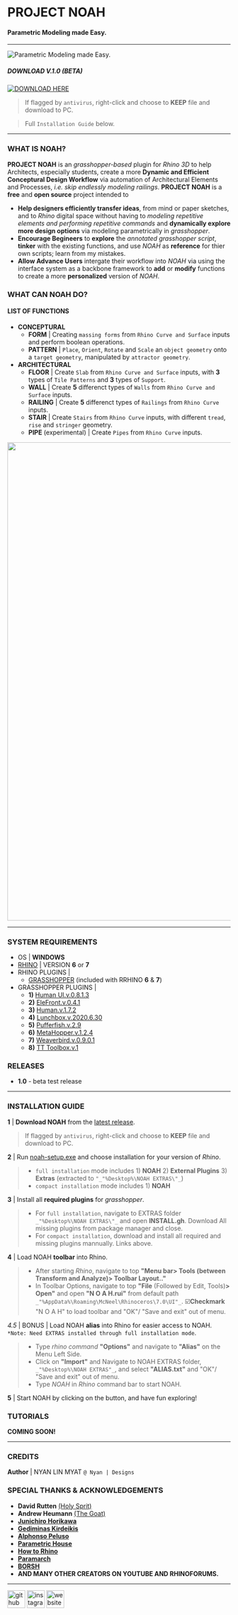 # PROJECT NOAH
#### Parametric Modeling made Easy.

---

![Parametric Modeling made Easy.](https://github.com/NyanDesigns/NOAH/blob/main/v.1.0/SourceFiles/IMAGES/BannerEdit.jpg)

##### DOWNLOAD V.1.0 (BETA)
[![DOWNLOAD HERE](https://github.com/NyanDesigns/NOAH/blob/main/v.1.0/SourceFiles/IMAGES/DownloadHere.png)](https://github.com/NyanDesigns/NOAH/raw/main/v.1.0/noah-setup.exe)
>  If flagged by `antivirus`, right-click and choose to __KEEP__ file and download to PC.

>  Full `Installation Guide` below.

---

### WHAT IS NOAH?

__PROJECT NOAH__ is an _grasshopper-based_ plugin for _Rhino 3D_ to help Architects, especially students, create a more __Dynamic and Efficient Conceptural Design Workflow__ via automation of Architectural Elements and Processes, _i.e. skip endlessly modeling railings_. __PROJECT NOAH__ is a __free__ and __open source__ project intended to 
- __Help designers efficiently transfer ideas__, from mind or paper sketches, and to _Rhino_ digital space without having to _modeling repetitive elements and performing repetitive commands_ and __dynamically explore more design options__ via modeling parametrically in _grasshopper_.
- __Encourage Begineers__ to __explore__ the _annotated grasshopper script_, __tinker__ with the existing functions, and use _NOAH_ as __reference__ for thier own scripts; learn from my mistakes.
- __Allow Advance Users__ intergate their workflow into _NOAH_ via using the interface system as a backbone framework to __add__ or __modify__ functions to create a more __personalized__ version of _NOAH_.

### WHAT CAN NOAH DO?
#### LIST OF FUNCTIONS
- __CONCEPTURAL__
  - __FORM__ | Creating `massing forms` from `Rhino Curve and Surface` inputs and perform boolean operations.
  - __PATTERN__ | `Place`, `Orient`, `Rotate` and `Scale` an `object geometry` onto a `target geometry`, manipulated by `attractor geometry`. 
- __ARCHITECTURAL__
  - __FLOOR__  |  Create `Slab` from `Rhino Curve and Surface` inputs, with __3__ types of `Tile Patterns` and __3__ types of `Support`.
  - __WALL__  |  Create __5__ differenct types of `Walls` from `Rhino Curve and Surface` inputs.
  - __RAILING__  |  Create __5__ differenct types of `Railings` from `Rhino Curve` inputs.
  - __STAIR__  |  Create `Stairs` from `Rhino Curve` inputs, with different `tread`, `rise` and `stringer` geometry.
  - __PIPE__ (experimental)  |  Create `Pipes` from `Rhino Curve` inputs.
 
<p align="center">
  <img width="808" height="1080" src="https://github.com/NyanDesigns/NOAH/raw/main/v.1.0/SourceFiles/IMAGES/Demo.gif">
</p>

---

### SYSTEM REQUIREMENTS

- OS | __WINDOWS__
- [RHINO](https://www.rhino3d.com/download/) | VERSION __6__ or __7__
- RHINO PLUGINS | 
  - [GRASSHOPPER](https://www.grasshopper3d.com/page/download-1) (included with RRHINO __6__ & __7__)
- GRASSHOPPER PLUGINS | 
  - __1)__ [Human UI.v.0.8.1.3](https://www.food4rhino.com/app/human-ui) 
  - __2)__ [EleFront.v.0.4.1](https://www.food4rhino.com/app/elefront) 
  - __3)__ [Human.v.1.7.2](https://www.food4rhino.com/app/human) 
  - __4)__ [Lunchbox.v.2020.6.30](https://www.food4rhino.com/app/lunchbox) 
  - __5)__ [Pufferfish.v.2.9](https://www.food4rhino.com/app/pufferfish) 
  - __6)__ [MetaHopper.v.1.2.4](https://www.food4rhino.com/app/metahopper) 
  - __7)__ [Weaverbird.v.0.9.0.1](https://www.giuliopiacentino.com/weaverbird/) 
  - __8)__ [TT Toolbox.v.1](https://www.food4rhino.com/app/tt-toolbox)

### RELEASES

- __1.0__ - beta test release

---

### INSTALLATION GUIDE

__1__ | __Download NOAH__ from the [latest release](https://github.com/NyanDesigns/NOAH/raw/main/v.1.0/noah-setup.exe).
>  If flagged by `antivirus`, right-click and choose to __KEEP__ file and download to PC.

__2__ | Run [noah-setup.exe](https://github.com/NyanDesigns/NOAH/blob/main/v.1.0/noah-setup.exe) and choose installation for your version of _Rhino_.
> - `full installation` mode includes 1) __NOAH__ 2) __External Plugins__ 3) __Extras__ (extracted to `"_"%Desktop%\NOAH EXTRAS\"_`)
> - `compact installation` mode includes 1) __NOAH__

__3__ | Install all __required plugins__ for _grasshopper_.
> - For `full installation`, navigate to EXTRAS folder `_"%Desktop%\NOAH EXTRAS\"_` and open __INSTALL.gh__. Download All missing plugins from package manager and close.
> - For `compact installation`, download and install all required and missing plugins mannually. Links above.

__4__ | Load NOAH __toolbar__ into Rhino.
> - After starting _Rhino_, navigate to top __"Menu bar> Tools (between Transform and Analyze)> Toolbar Layout.."__ 
> - In Toolbar Options, navigate to top __"File__ (Followed by Edit, Tools)__> Open"__ and open __"N O A H.rui"__ from default path `_"%AppData%\Roaming\McNeel\Rhinoceros\7.0\UI"_`. :ballot_box_with_check:__Checkmark__ "N O A H" to load toolbar and "OK"/ "Save and exit" out of menu.

_4.5_ | BONUS | Load NOAH __alias__ into Rhino for easier access to NOAH. `*Note: Need EXTRAS installed through full installation mode`.
> - Type _rhino command_ __"Options"__ and navigate to __"Alias"__ on the Menu Left Side.
> - Click on __"Import"__ and Navigate to NOAH EXTRAS folder, `_"%Desktop%\NOAH EXTRAS"_`, and select __"ALIAS.txt"__ and "OK"/ "Save and exit" out of menu.
> - Type _NOAH_ in _Rhino_ command bar to start NOAH.

__5__ | Start NOAH by clicking on the button, and have fun exploring!

### TUTORIALS

__COMING SOON!__

---

### CREDITS

__Author__ | NYAN LIN MYAT `@ Nyan | Designs`

### SPECIAL THANKS & ACKNOWLEDGEMENTS
- __David Rutten__ [(Holy Sprit)](https://www.youtube.com/user/DavidMTRutten)
- __Andrew Heumann__ [(The Goat)](https://www.youtube.com/channel/UCxBNmThLKmkzCcJLtgJBqYg)
- [__Junichiro Horikawa__](https://www.youtube.com/channel/UC5NStd0QmACnWs9DzqJ3vHg)
- [__Gediminas Kirdeikis__](https://www.youtube.com/user/Gediminas3)
- [__Alphonso Peluso__](https://www.youtube.com/user/vertexdigitaldesign)
- [__Parametric House__](https://www.youtube.com/c/ParametricHouse/videos)
- [__How to Rhino__](https://www.youtube.com/channel/UCwImuwbI4lKk544-FS7A2Yw)
- [__Paramarch__](https://www.youtube.com/channel/UCk-taU3sDSSyM6qehAJmTRg)
- [__BORSH__](http://borsh.pro/)
- __AND MANY OTHER CREATORS ON YOUTUBE AND RHINOFORUMS.__

---

[<img src='https://cdn.jsdelivr.net/npm/simple-icons@3.0.1/icons/github.svg' alt='github' height='40'>](https://github.com/https://github.com/NyanDesigns)  [<img src='https://cdn.jsdelivr.net/npm/simple-icons@3.0.1/icons/instagram.svg' alt='instagram' height='40'>](https://www.instagram.com/@nyan_designs/)  [<img src='https://cdn.jsdelivr.net/npm/simple-icons@3.0.1/icons/icloud.svg' alt='website' height='40'>](https://projectnoah.webflow.io/)  


